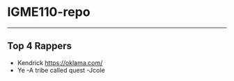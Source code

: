 # IGME110-repo
---
## Top 4 Rappers
- Kendrick https://oklama.com/ 
- Ye
-A tribe called quest
-Jcole
